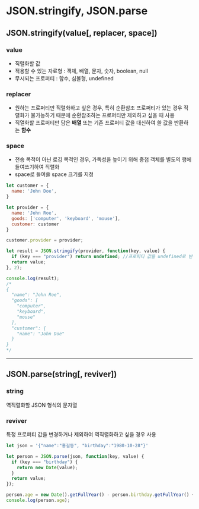 # JSON.stringify, JSON.parse

## JSON.stringify(value[, replacer, space])

### value

-   직렬화할 값
-   적용할 수 있는 자료형 : 객체, 배열, 문자, 숫자, boolean, null
-   무시되는 프로퍼티 : 함수, 심볼형, undefined

### replacer

-   원하는 프로퍼티만 직렬화하고 싶은 경우, 특히 순환참조 프로퍼티가 있는 경우 직렬화가 불가능하기 때문에 순환참조하는 프로퍼티만 제외하고 싶을 때 사용
-   직열화할 프로퍼티만 담은 **배열** 또는 기존 프로퍼티 값을 대신하여 쓸 값을 반환하는 **함수**

### space

-   전송 목적이 아닌 로깅 목적인 경우, 가독성을 높이기 위해 중첩 객체를 별도의 행에 들여쓰기하여 직렬화
-   space로 들여쓸 space 크기를 지정

```javascript
let customer = {
  name: 'John Doe',
}

let provider = {
  name: 'John Roe',
  goods: ['computer', 'keyboard', 'mouse'],
  customer: customer
}

customer.provider = provider;

let result = JSON.stringify(provider, function(key, value) {
  if (key === "provider") return undefined; //프로퍼티 값을 undefined로 반환하므로 직렬화하지 않고 무시됨
  return value;
}, 2);

console.log(result);
/*
{
  "name": "John Roe",
  "goods": [
    "computer",
    "keyboard",
    "mouse"
  ],
  "customer": {
    "name": "John Doe"
  }
}
*/
```

---

## JSON.parse(string[, reviver])

### string

역직렬화할 JSON 형식의 문자열

### reviver

특정 프로퍼티 값을 변경하거나 제외하여 역직렬화하고 싶을 경우 사용

```javascript
let json = '{"name":"홍길동", "birthday":"1980-10-28"}'

let person = JSON.parse(json, function(key, value) {
  if (key === "birthday") {
    return new Date(value);
  }
  return value;
});

person.age = new Date().getFullYear() - person.birthday.getFullYear() + 1;
console.log(person.age);
```
